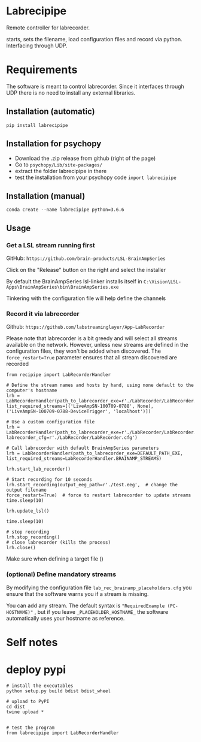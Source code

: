 # Labrecipipe

Remote controller for labrecorder.

starts, sets the filename, load configuration files and record via python. Interfacing through UDP.

# Requirements

The software is meant to control labrecorder. Since it interfaces through UDP there is no need to install any external libraries.

## Installation (automatic)

`pip install labrecipipe`

## Installation for psychopy

- Download the .zip release from github (right of the page)
- Go to `psychopy/Lib/site-packages/`
- extract the folder labrecipipe in there
- test the installation from your psychopy code `import labrecipipe`

## Installation (manual)

`conda create --name labrecipipe python=3.6.6`



## Usage

### Get a LSL stream running first

GitHub: `https://github.com/brain-products/LSL-BrainAmpSeries`

Click on the "Release" button on the right and select the installer

By default the BrainAmpSeries lsl-linker installs itself in `C:\Vision\LSL-Apps\BrainAmpSeries\bin\BrainAmpSeries.exe` 

Tinkering with the configuration file will help define the channels

### Record it via labrecorder

Github: `https://github.com/labstreaminglayer/App-LabRecorder` 

Please note that labrecorder is a bit greedy and will select all streams available on the network. However, unless new streams are defined in the configuration files, they won't be added when discovered. The `force_restart=True` parameter ensures that all stream discovered are recorded

```
from recipipe import LabRecorderHandler

# Define the stream names and hosts by hand, using none default to the computer's hostname
lrh = LabRecorderHandler(path_to_labrecorder_exe=r'./LabRecorder/LabRecorder.exe',
list_required_streams=[('LiveAmpSN-100709-0788', None),
('LiveAmpSN-100709-0788-DeviceTrigger', 'localhost')])

# Use a custom configuration file
lrh = LabRecorderHandler(path_to_labrecorder_exe=r'./LabRecorder/LabRecorder.exe',
labrecorder_cfg=r'./LabRecorder/LabRecorder.cfg')

# Call labrecorder with default BrainAmpSeries parameters
lrh = LabRecorderHandler(path_to_labrecorder_exe=DEFAULT_PATH_EXE,
list_required_streams=LabRecorderHandler.BRAINAMP_STREAMS)

lrh.start_lab_recorder()

# Start recording for 10 seconds
lrh.start_recording(output_eeg_path=r'./test.eeg',  # change the output filename
force_restart=True)  # force to restart labrecorder to update streams
time.sleep(10)

lrh.update_lsl()

time.sleep(10)

# stop recording
lrh.stop_recording()
# close labrecorder (kills the process)
lrh.close()
```

Make sure when defining a target file ()

### (optional) Define mandatory streams

By modifying the configuration file `lab_rec_brainamp_placeholders.cfg` you ensure that the software warns you if a stream is missing. 

You can add any stream. The default syntax is `"RequiredExample (PC-HOSTNAME)"` , but if you leave `_PLACEHOLDER_HOSTNAME_` the software automatically uses your hostname as reference.

  

# Self notes

# deploy pypi

```
# install the executables
python setup.py build bdist bdist_wheel

# upload to PyPI
cd dist
twine upload *


# test the program
from labrecipipe import LabRecorderHandler
```


